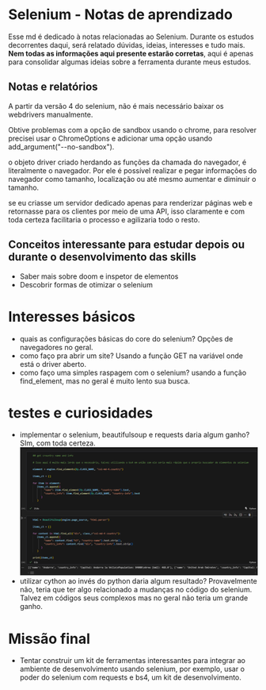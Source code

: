 # Selenium - Notas de aprendizado

Esse md é dedicado à notas relacionadas ao Selenium.
Durante os estudos decorrentes daqui, será relatado dúvidas, ideias,
interesses e tudo mais. **Nem todas as informações aqui presente estarão corretas**,
aqui é apenas para consolidar algumas ideias sobre a ferramenta durante meus estudos.


## Notas e relatórios
A partir da versão 4 do selenium, não é mais necessário baixar os webdrivers manualmente.

Obtive problemas com a opção de sandbox usando o chrome, para resolver precisei usar o ChromeOptions
e adicionar uma opção usando add_argument("--no-sandbox").

o objeto driver criado herdando as funções da chamada do navegador, é literalmente o navegador. Por ele é possível realizar e pegar informações do navegador como tamanho, localização ou até mesmo aumentar e diminuir o tamanho.

se eu criasse um servidor dedicado apenas para renderizar páginas web e retornasse para os clientes por meio de uma API,
isso claramente e com toda certeza facilitaria o processo e agilizaria todo o resto.



## Conceitos interessante para estudar depois ou durante o desenvolvimento das skills

* Saber mais sobre doom e inspetor de elementos
* Descobrir formas de otimizar o selenium 

# Interesses básicos

* quais as configurações básicas do core do selenium? Opções de navegadores no geral.
* como faço pra abrir um site? Usando a função GET na variável onde está o driver aberto.
* como faço uma simples raspagem com o selenium? usando a função find_element, mas no geral é muito lento sua busca.


# testes e curiosidades
* implementar o selenium, beautifulsoup e requests daria algum ganho? SIm, com toda certeza.
![alt text](image.png)
* utilizar cython ao invés do python daria algum resultado? Provavelmente não, teria que ter algo relacionado a mudanças
no código do selenium. Talvez em códigos seus complexos mas no geral não teria um grande ganho.


# Missão final
* Tentar construir um kit de ferramentas interessantes para integrar ao ambiente
de desenvolvimento usando selenium, por exemplo, usar o poder do selenium com requests e bs4,
um kit de desenvolvimento.
